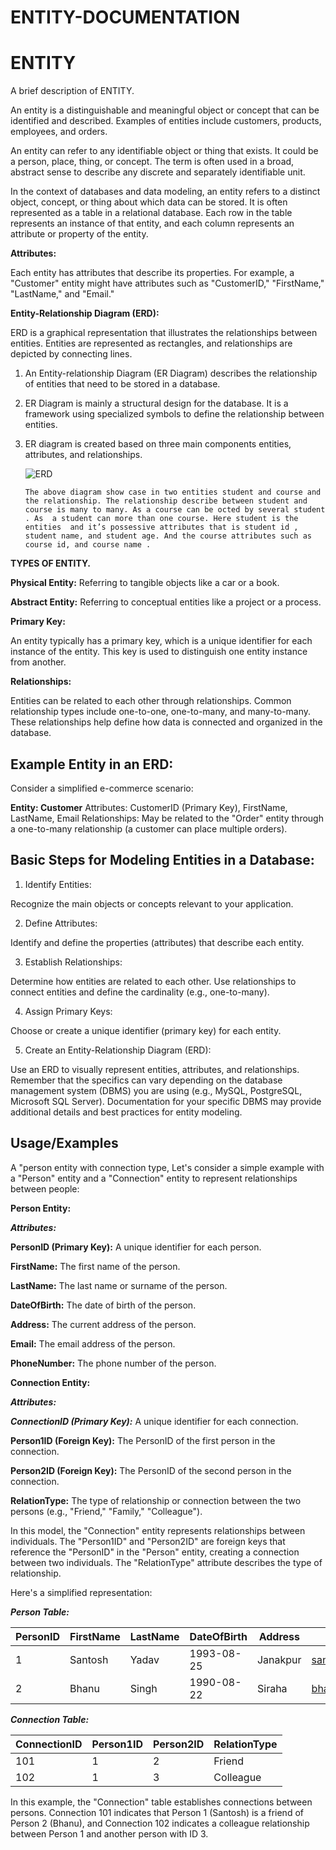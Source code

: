 # ENTITY-DOCUMENTATION

# ENTITY

A brief description of ENTITY.

An entity is a distinguishable and meaningful object or concept that can be identified and described. Examples of entities include customers, products, employees, and orders.

An entity can refer to any identifiable object or thing that exists. It could be a person, place, thing, or concept. The term is often used in a broad, abstract sense to describe any discrete and separately identifiable unit.

In the context of databases and data modeling, an entity refers to a distinct object, concept, or thing about which data can be stored. It is often represented as a table in a relational database. Each row in the table represents an instance of that entity, and each column represents an attribute or property of the entity.

**Attributes:**

Each entity has attributes that describe its properties. For example, a "Customer" entity might have attributes such as "CustomerID," "FirstName," "LastName," and "Email."

**Entity-Relationship Diagram (ERD):**

ERD is a graphical representation that illustrates the relationships between entities. Entities are represented as rectangles, and relationships are depicted by connecting lines.

1. An Entity-relationship Diagram (ER Diagram) describes the relationship of entities that need to be stored in a database. 

2. ER Diagram is mainly a structural design for the database. It is a framework using specialized symbols to define the relationship between entities.  

3. ER diagram is created based on three main components entities, attributes, and relationships.

      ![ERD](https://github.com/Mentor-Friends/ENTITY-DOCUMENTATION/assets/155048883/ededb8af-ccc9-4dc9-af4d-4347497200c5)

       The above diagram show case in two entities student and course and the relationship. The relationship describe between student and course is many to many. As a course can be octed by several student . As  a student can more than one course. Here student is the entities  and it’s possessive attributes that is student id , student name, and student age. And the course attributes such as course id, and course name . 

**TYPES OF ENTITY.**

**Physical Entity:** Referring to tangible objects like a car or a book.

**Abstract Entity:** Referring to conceptual entities like a project or a process.


**Primary Key:**

An entity typically has a primary key, which is a unique identifier for each instance of the entity. This key is used to distinguish one entity instance from another.

**Relationships:**

Entities can be related to each other through relationships. Common relationship types include one-to-one, one-to-many, and many-to-many. These relationships help define how data is connected and organized in the database.

## Example Entity in an ERD:

Consider a simplified e-commerce scenario:

**Entity: Customer**
Attributes: CustomerID (Primary Key), FirstName, LastName, Email
Relationships: May be related to the "Order" entity through a one-to-many relationship (a customer can place multiple orders).

## Basic Steps for Modeling Entities in a Database:

1. Identify Entities:

Recognize the main objects or concepts relevant to your application.

2. Define Attributes:

Identify and define the properties (attributes) that describe each entity.

3. Establish Relationships:

Determine how entities are related to each other. Use relationships to connect entities and define the cardinality (e.g., one-to-many).

4. Assign Primary Keys:

Choose or create a unique identifier (primary key) for each entity.

5. Create an Entity-Relationship Diagram (ERD):

Use an ERD to visually represent entities, attributes, and relationships.
Remember that the specifics can vary depending on the database management system (DBMS) you are using (e.g., MySQL, PostgreSQL, Microsoft SQL Server). Documentation for your specific DBMS may provide additional details and best practices for entity modeling.


## Usage/Examples

 A "person entity with connection type, Let's consider a simple example with a "Person" entity and a "Connection" entity to represent relationships between people:

**Person Entity:**

***Attributes:***

**PersonID (Primary Key):** A unique identifier for each person.

**FirstName:** The first name of the person.

**LastName:** The last name or surname of the person.

**DateOfBirth:** The date of birth of the person.

**Address:** The current address of the person.

**Email:** The email address of the person.

**PhoneNumber:** The phone number of the person.


**Connection Entity:**

***Attributes:***

***ConnectionID (Primary Key):*** A unique identifier for each connection.

**Person1ID (Foreign Key):** The PersonID of the first person in the connection.

**Person2ID (Foreign Key):** The PersonID of the second person in the connection.

**RelationType:** The type of relationship or connection between the two persons (e.g., "Friend," "Family," "Colleague").

In this model, the "Connection" entity represents relationships between individuals. The "Person1ID" and "Person2ID" are foreign keys that reference the "PersonID" in the "Person" entity, creating a connection between two individuals. The "RelationType" attribute describes the type of relationship.

Here's a simplified representation:

***Person Table:***

| PersonID | FirstName | LastName | DateOfBirth | Address  | Email                          | PhoneNumber |
| -------- | :-------- | -------- | ----------- | -------- | ------------------------------ | ----------- |
| 1        | Santosh   | Yadav    | 1993-08-25  | Janakpur | santoshyadav@Mentorfriends.com | 9860709636  |
| 2        | Bhanu     | Singh    | 1990-08-22  | Siraha   | bhanusingh@mentorfriends.com   | 9818097288  |

***Connection Table:***

| ConnectionID | Person1ID | Person2ID | RelationType |
| ------------ | --------- | --------- | ------------ |
| 101          | 1         | 2         | Friend       |
| 102          | 1         | 3         | Colleague    |

In this example, the "Connection" table establishes connections between persons. Connection 101 indicates that Person 1 (Santosh) is a friend of Person 2 (Bhanu), and Connection 102 indicates a colleague relationship between Person 1 and another person with ID 3.

